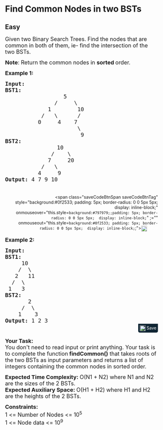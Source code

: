 # Find Common Nodes in two BSTs
## Easy
<div class="problems_problem_content__Xm_eO"><p><span style="font-size: 18px;">Given two Binary Search Trees. Find&nbsp;the&nbsp;nodes that are common in both of them, ie-&nbsp;find the intersection of the two BSTs.</span></p>
<p><span style="font-size: 18px;"><strong>Note</strong>: Return&nbsp;</span><span style="font-size: 18px;">the common nodes in <strong>sorted </strong>order.</span></p>
<p><span style="font-size: 18px;"><strong>Example 1:</strong></span></p>
<pre style="margin-bottom: 0px;"><span style="font-size: 18px;"><strong>Input:
</strong></span><strong><span style="font-size: 18px;">BST1:
</span></strong> <span style="font-size: 18px;">&nbsp; &nbsp; &nbsp; &nbsp; &nbsp; &nbsp;&nbsp;&nbsp; &nbsp; &nbsp;5
 &nbsp;&nbsp; &nbsp; &nbsp; &nbsp; &nbsp; &nbsp; &nbsp;/ &nbsp; &nbsp; \
 &nbsp;&nbsp; &nbsp; &nbsp; &nbsp; &nbsp; &nbsp;1 &nbsp; &nbsp; &nbsp;  10
 &nbsp;&nbsp; &nbsp; &nbsp; &nbsp; &nbsp;/ &nbsp; \ &nbsp; &nbsp;  /
 &nbsp;&nbsp; &nbsp; &nbsp; &nbsp; 0 &nbsp; &nbsp; 4&nbsp;&nbsp;&nbsp; 7
 &nbsp; &nbsp; &nbsp; &nbsp; &nbsp; &nbsp; &nbsp; &nbsp; &nbsp; &nbsp;  \
 &nbsp; &nbsp; &nbsp; &nbsp; &nbsp; &nbsp; &nbsp; &nbsp; &nbsp; &nbsp; &nbsp;&nbsp;9
</span><strong><span style="font-size: 18px;">BST2:
</span></strong> <span style="font-size: 18px;">&nbsp; &nbsp; &nbsp; &nbsp; &nbsp; &nbsp; &nbsp;&nbsp; 10 
&nbsp;&nbsp; &nbsp; &nbsp; &nbsp; &nbsp; &nbsp;  / &nbsp; &nbsp;\
 &nbsp;&nbsp; &nbsp; &nbsp; &nbsp; &nbsp; &nbsp;7&nbsp; &nbsp; &nbsp;20
 &nbsp;&nbsp; &nbsp; &nbsp; &nbsp; &nbsp;/ &nbsp; \ 
&nbsp;&nbsp; &nbsp; &nbsp; &nbsp;  4&nbsp; &nbsp; &nbsp;9
<strong>Output: </strong>4 7 9 10

</span></pre><div class="saveCodeBtnTag" style="text-align:right; margin-bottom:17px;"><span class="saveCodeBtnSpan saveCodeBtnTag" style="background:#0f2533; padding: 5px; border-radius: 0 0 5px 5px;  display: inline-block;" onmouseover="this.style=`background:#797979;;padding: 5px; border-radius: 0 0 5px 5px;  display: inline-block;`" ;="" onmouseout="this.style=`background:#0f2533; padding: 5px; border-radius: 0 0 5px 5px;  display: inline-block;`;"><a src="?&amp;url=https://practice.geeksforgeeks.org/problems/print-common-nodes-in-bst/1&amp;title=Find%20Common%20Nodes%20in%20two%20BSTs%20%7C%20Practice%20%7C%20GeeksforGeeks&amp;hashtags=&amp;code=Input%3A%0ABST1%3A%0A%20%C2%A0%20%C2%A0%20%C2%A0%20%C2%A0%20%C2%A0%20%C2%A0%C2%A0%C2%A0%20%C2%A0%20%C2%A05%0A%20%C2%A0%C2%A0%20%C2%A0%20%C2%A0%20%C2%A0%20%C2%A0%20%C2%A0%20%C2%A0%2F%20%C2%A0%20%C2%A0%20%5C%0A%20%C2%A0%C2%A0%20%C2%A0%20%C2%A0%20%C2%A0%20%C2%A0%20%C2%A01%20%C2%A0%20%C2%A0%20%C2%A0%20%2010%0A%20%C2%A0%C2%A0%20%C2%A0%20%C2%A0%20%C2%A0%20%C2%A0%2F%20%C2%A0%20%5C%20%C2%A0%20%C2%A0%20%20%2F%0A%20%C2%A0%C2%A0%20%C2%A0%20%C2%A0%20%C2%A0%200%20%C2%A0%20%C2%A0%204%C2%A0%C2%A0%C2%A0%207%0A%20%C2%A0%20%C2%A0%20%C2%A0%20%C2%A0%20%C2%A0%20%C2%A0%20%C2%A0%20%C2%A0%20%C2%A0%20%C2%A0%20%20%5C%0A%20%C2%A0%20%C2%A0%20%C2%A0%20%C2%A0%20%C2%A0%20%C2%A0%20%C2%A0%20%C2%A0%20%C2%A0%20%C2%A0%20%C2%A0%C2%A09%0ABST2%3A%0A%20%C2%A0%20%C2%A0%20%C2%A0%20%C2%A0%20%C2%A0%20%C2%A0%20%C2%A0%C2%A0%2010%20%0A%C2%A0%C2%A0%20%C2%A0%20%C2%A0%20%C2%A0%20%C2%A0%20%C2%A0%20%20%2F%20%C2%A0%20%C2%A0%5C%0A%20%C2%A0%C2%A0%20%C2%A0%20%C2%A0%20%C2%A0%20%C2%A0%20%C2%A07%C2%A0%20%C2%A0%20%C2%A020%0A%20%C2%A0%C2%A0%20%C2%A0%20%C2%A0%20%C2%A0%20%C2%A0%2F%20%C2%A0%20%5C%20%0A%C2%A0%C2%A0%20%C2%A0%20%C2%A0%20%C2%A0%20%204%C2%A0%20%C2%A0%20%C2%A09%0AOutput%3A%204%207%209%2010%0A%0A" class="saveCodeBtn saveCodeBtnTag" style="color: white; text-decoration: none; text-shadow: none; background-color: transparent;"><img src="chrome-extension://annlhfjgbkfmbbejkbdpgbmpbcjnehbb/images/saveicon.png" style="margin:0; display: inline-block; vertical-align: middle; height: 19px; width: 19px;background: #ffffff00; border: none;" class="saveCodeBtnTag"> Save</a><a></a></span></div>
<p><span style="font-size: 18px;"><strong>Example 2:</strong></span></p>
<pre style="margin-bottom: 0px;"><span style="font-size: 18px;"><strong>Input:
BST1:
</strong>&nbsp;    10
&nbsp;   /  \
&nbsp;  2   11
&nbsp; /  \
&nbsp;1   3
<strong>BST2:
</strong>&nbsp;      2
&nbsp;    /  \
&nbsp;   1    3
<strong>Output: </strong>1 2 3
</span></pre><div class="saveCodeBtnTag" style="text-align:right; margin-bottom:17px;"><span class="saveCodeBtnSpan saveCodeBtnTag" style="background:#0f2533; padding: 5px; border-radius: 0 0 5px 5px;  display: inline-block;" onmouseover="this.style=`background:#797979;;padding: 5px; border-radius: 0 0 5px 5px;  display: inline-block;`" ;="" onmouseout="this.style=`background:#0f2533; padding: 5px; border-radius: 0 0 5px 5px;  display: inline-block;`;"><a src="?&amp;url=https://practice.geeksforgeeks.org/problems/print-common-nodes-in-bst/1&amp;title=Find%20Common%20Nodes%20in%20two%20BSTs%20%7C%20Practice%20%7C%20GeeksforGeeks&amp;hashtags=&amp;code=Input%3A%0ABST1%3A%0A%C2%A0%20%20%20%2010%0A%C2%A0%20%20%20%2F%20%20%5C%0A%C2%A0%20%202%20%20%2011%0A%C2%A0%20%2F%20%20%5C%0A%C2%A01%20%20%203%0ABST2%3A%0A%C2%A0%20%20%20%20%20%202%0A%C2%A0%20%20%20%20%2F%20%20%5C%0A%C2%A0%20%20%201%20%20%20%203%0AOutput%3A%201%202%203%0A" class="saveCodeBtn saveCodeBtnTag" style="color: white; text-decoration: none; text-shadow: none; background-color: transparent;"><img src="chrome-extension://annlhfjgbkfmbbejkbdpgbmpbcjnehbb/images/saveicon.png" style="margin:0; display: inline-block; vertical-align: middle; height: 19px; width: 19px;background: #ffffff00; border: none;" class="saveCodeBtnTag"> Save</a><a></a></span></div>
<p><strong><span style="font-size: 18px;">Your Task:</span></strong><br><span style="font-size: 18px;">You don't need to read input or print anything. Your task is to complete the function</span><span style="font-size: 18px;"><strong>&nbsp;findCommon()</strong> that takes roots of the two&nbsp;BSTs as input parameters and returns a list of integers&nbsp;containing the common nodes in&nbsp;sorted order.&nbsp;</span></p>
<p><span style="font-size: 18px;"><strong>Expected Time Complexity:&nbsp;</strong>O(N1 + N2) where N1 and N2 are the sizes of the 2 BSTs.<br><strong>Expected Auxiliary Space:&nbsp;</strong>O(H1 + H2) where H1 and H2 are the heights of the 2 BSTs.</span></p>
<p><span style="font-size: 18px;"><strong>Constraints:</strong><br>1 &lt;= Number of Nodes &lt;= 10<sup>5</sup><br>1 &lt;= Node data &lt;= 10<sup>9</sup></span></p></div>